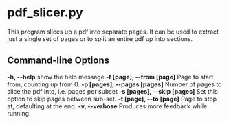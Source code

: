 # pdf_slicer.py

This program slices up a pdf into separate pages. It can be used to extract just a single set of pages or to split an entire pdf up into sections.

## Command-line Options
**-h, --help**  show the help message
**-f [page], --from [page]**  Page to start from, counting up from 0.
**-p [pages], --pages [pages]** Number of pages to slice the pdf into, i.e. pages per subset
**-s [pages], --skip [pages]**  Set this option to skip pages between sub-set.
**-t [page], --to [page]**  Page to stop at, defaulting at the end.
**-v, --verbose** Produces more feedback while running
